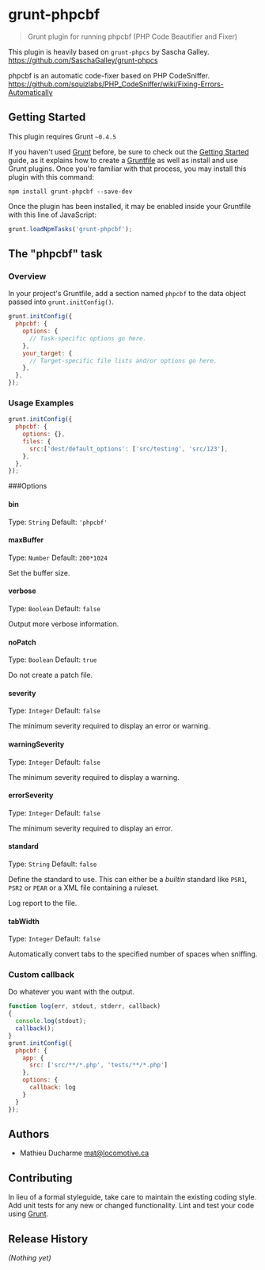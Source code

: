 # grunt-phpcbf

> Grunt plugin for running phpcbf (PHP Code Beautifier and Fixer)

This plugin is heavily based on `grunt-phpcs` by Sascha Galley.
https://github.com/SaschaGalley/grunt-phpcs

phpcbf is an automatic code-fixer based on PHP CodeSniffer.
https://github.com/squizlabs/PHP_CodeSniffer/wiki/Fixing-Errors-Automatically

## Getting Started
This plugin requires Grunt `~0.4.5`

If you haven't used [Grunt](http://gruntjs.com/) before, be sure to check out the [Getting Started](http://gruntjs.com/getting-started) guide, as it explains how to create a [Gruntfile](http://gruntjs.com/sample-gruntfile) as well as install and use Grunt plugins. Once you're familiar with that process, you may install this plugin with this command:

```shell
npm install grunt-phpcbf --save-dev
```

Once the plugin has been installed, it may be enabled inside your Gruntfile with this line of JavaScript:

```js
grunt.loadNpmTasks('grunt-phpcbf');
```

## The "phpcbf" task

### Overview
In your project's Gruntfile, add a section named `phpcbf` to the data object passed into `grunt.initConfig()`.

```js
grunt.initConfig({
  phpcbf: {
    options: {
      // Task-specific options go here.
    },
    your_target: {
      // Target-specific file lists and/or options go here.
    },
  },
});
```

### Usage Examples

```js
grunt.initConfig({
  phpcbf: {
    options: {},
    files: {
      src:['dest/default_options': ['src/testing', 'src/123'],
    },
  },
});
```
###Options

#### bin
Type: `String`  Default: `'phpcbf'`

#### maxBuffer
Type: `Number` Default: `200*1024`

Set the buffer size.

#### verbose
Type: `Boolean` Default: `false`

Output more verbose information.

#### noPatch
Type: `Boolean` Default: `true`

Do not create a patch file.

#### severity
Type: `Integer` Default: `false`

The minimum severity required to display an error or warning.

#### warningSeverity
Type: `Integer` Default: `false`

The minimum severity required to display a warning.

#### errorSeverity
Type: `Integer` Default: `false`

The minimum severity required to display an error.

#### standard
Type: `String`  Default: `false`

Define the standard to use. This can either be a _builtin_ standard like `PSR1`, `PSR2` or `PEAR` or a XML file
containing a ruleset.

Log report to the file.

#### tabWidth
Type: `Integer` Default: `false`

Automatically convert tabs to the specified number of spaces when sniffing.


### Custom callback

Do whatever you want with the output.

```js
function log(err, stdout, stderr, callback) 
{
  console.log(stdout);
  callback();
}
grunt.initConfig({
  phpcbf: {
    app: {
      src: ['src/**/*.php', 'tests/**/*.php']
    },
    options: {
      callback: log
    }
  }
});
```

## Authors
- Mathieu Ducharme mat@locomotive.ca

## Contributing
In lieu of a formal styleguide, take care to maintain the existing coding style. Add unit tests for any new or changed functionality. Lint and test your code using [Grunt](http://gruntjs.com/).

## Release History
_(Nothing yet)_

